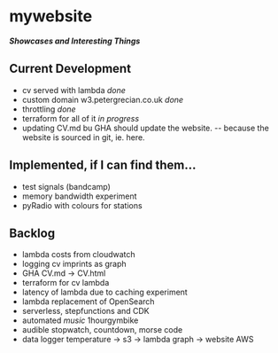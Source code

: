 # mywebsite
***Showcases and Interesting Things***

## Current Development
- cv served with lambda _done_
- custom domain w3.petergrecian.co.uk _done_
- throttling _done_
- terraform for all of it _in progress_
- updating CV.md bu GHA should update the website. -- because the website is sourced in git, ie. here.

## Implemented, if I can find them...
* test signals (bandcamp)
* memory bandwidth experiment
* pyRadio with colours for stations

## Backlog
* lambda costs from cloudwatch
* logging cv imprints as graph
* GHA CV.md -> CV.html
* terraform for cv lambda 
* latency of lambda due to caching experiment
* lambda replacement of OpenSearch
* serverless, stepfunctions and CDK
* automated _music_ 1hourgymbike
* audible stopwatch, countdown, morse code
* data logger temperature -> s3 -> lambda graph -> website AWS

